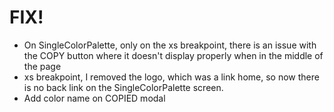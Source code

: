 # FIX!

- On SingleColorPalette, only on the xs breakpoint, there is an issue with the COPY button where it doesn't display properly when in the middle of the page
- xs breakpoint, I removed the logo, which was a link home, so now there is no back link on the SingleColorPalette screen.
- Add color name on COPIED modal
